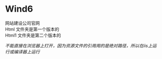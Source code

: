 ﻿# Wind6
网站建设公司官网  
Html 文件夹是第一个版本的  
Html1 文件夹是第二个版本的  

*不能直接在浏览器上打开，因为资源文件的引用用的是绝对路径，所以在iis上运行或编译器上运行*
